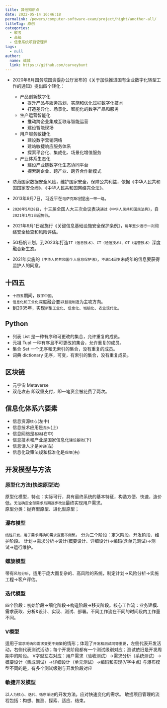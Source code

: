 ```yaml
---
title: 其他知识点
date: 2022-05-14 16:46:18
permalink: /powers/computer-software-exam/project/hight/another-all/
titleTag: 原创
categories: 
  - 软考
  - 高级
  - 信息系统项目管理师
tags: 
  - null
author: 
  name: 诚城
  link: https://github.com/carveybunt
---
```

- 2020年8月国务院国资委办公厅发布的《关于加快推进国有企业数字化转型工作的通知》提出四个转化：
  - 产品创新数字化
    - 提升产品与服务策划、实施和优化过程数字化技术
    - 打造差异化、场景化、智能化的数字产品和服务
  - 生产运营智能化
    - 推动跨企业集成互联与智能运营
    - 建设智能现场
  - 用户服务敏捷化
    - 建设数字营销网络
    - 建站敏捷响应服务体系
    - 探索平台化、集成化、场景化增值服务
  - 产业体系生态化
    - 建设产业链数字化生态协同平台
    - 探索跨企业、跨产业、跨界合作新模式

- 防范国家数据安全风险，维护国家安全，保障公共利益，依据《中华人民共和国国家安全阀》、《中华人民共和国网络完全法》。
- 2013年9月7日，习近平在`哈萨克斯坦`提出`一带一路`。
- `2020年5月28日`，十三届全国人大三次会议表决`通过《中华人民共和国民法典》`，自`2021年1月1日起施行`。

- 2021年9月1日起施行《关键信息基础设施安全保护条例》，`每年至少进行一次`网络安全检查和风险评估。
- 5G杨帆计划，到2023年打造`IT（信息技术）、CT（通信技术）、OT（运营技术）`深度融合新生态。
- 2021年实施的`《中华人民共和国个人信息保护法》`，`不满14周岁`未成年的信息要获得监护人的同意。
## 十四五
- `十四五`期间，`数字中国`。
- `信息化和工业化`深度融合要以`智能制造`为主攻方向。
- 到2035年，实现`新型工业化`、`信息化`、`城镇化`、`农业现代化`。
## Python
- 列表 List
  是一种有序和可更改的集合，允许重复的成员。
- 元祖 Tupl
  一种有序且不可更改的集合，允许重复的成员。
- 集合 Set
  一个无序和无索引的集合，没有重复的成员。
- 词典 dictionary
  无序，可变，有索引的集合，没有重复成员。
## 区块链
- 元宇宙 Metaverse
- 双花攻击
  即双重支付，即一笔资金被花费了两次。
## 信息化体系六要素
- 信息资源`核心`(左中)
- 信息技术应用是`龙头`(上)
- 信息网络是`基础`(右中)
- 信息技术和产业是国家信息化`建设基础`(下)
- 信息话人才是`关键`(左)
- 信息化政策法规和标准化是`保障`(右)
## 开发模型与方法
### 原型化方法(快速原型法)
原型化模型，特点：实际可行，具有最终系统的基本特征，构造方便、快速，造价低。`无法确定全部需求后期逐步改进`最终实现用户需求。					
原型分类：抛弃型原型、进化型原型；
### 瀑布模型
`线性开发，用于需求明确和需求变更不频繁`。
分为三个阶段：定义阶段、开发阶段、维护阶段。
计划->需求分析->设计(概要设计、详细设计)->编码(含单元测试)->测试->运行维护。
### 螺旋模型
带有`风险分析`，适用于庞大而复杂的、高风险的系统，制定计划->风险分析->实施工程->客户评估。
### 迭代模型
四个阶段：初始阶段->细化阶段->构造阶段->移交阶段。核心工作流：业务建模、需求获取、分析&设计、实现、测试、部署。不同工作流在不同的时间段内工作量不同。
### V模型
适用于`需求明确和需求变更不频繁`的情形；体现了`开发和测试同等重要`，左侧代表开发活动，右侧代表测试活动；每个开发阶段都有一个测试级别对应；测试依旧是开发周期中的阶段。
V字型左右对应：用户需求（验收测试）->需求分析（系统测试）->概要设计（集成测试）->详细设计（单元测试）->编码和实现(V字中点)   与瀑布模型不同的是，有多个测试级别与开发阶段对应

### 敏捷开发模型
以`人为核心、迭代、循序渐进`的开发方法。应对快速变化的需求。
敏捷项目管理的流程包括：构想、推测、探索、适应、结束。